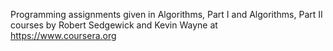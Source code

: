 Programming assignments given in Algorithms, Part I and Algorithms, Part II courses
by Robert Sedgewick and Kevin Wayne at https://www.coursera.org
